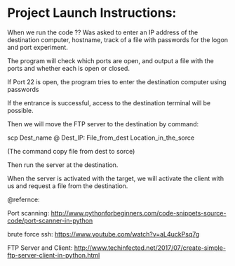 # Project Launch Instructions:

When we run the code ?? Was asked to enter an IP address of the destination computer, hostname, track of a file with passwords for the logon and port experiment.

The program will check which ports are open, and output a file with the ports and whether each is open or closed.

If Port 22 is open, the program tries to enter the destination computer using passwords

If the entrance is successful, access to the destination terminal will be possible.

Then we will move the FTP server to the destination by command:

scp Dest_name @ Dest_IP: File_from_dest Location_in_the_sorce

(The command copy file from dest to sorce)

Then run the server at the destination.

When the server is activated with the target, we will activate the client with us and request a file from the destination.

@refernce:

Port scanning: 
  http://www.pythonforbeginners.com/code-snippets-source-code/port-scanner-in-python
  
brute force ssh:
  https://www.youtube.com/watch?v=aL4uckPsq7g

FTP Server and Client:
  http://www.techinfected.net/2017/07/create-simple-ftp-server-client-in-python.html

